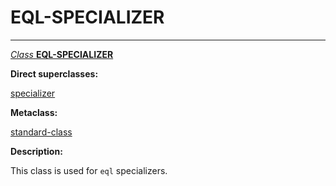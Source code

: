EQL-SPECIALIZER
===============

------------------------------------------------------------------------

[*Class* **EQL-SPECIALIZER**]()

**Direct superclasses:**

[]()[specializer](class-specializer.md)

**Metaclass:**

[standard-class](class-standard-class.md)

**Description:**

This class is used for `eql` specializers.
